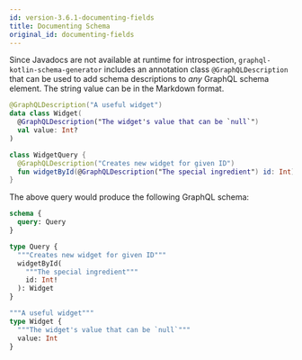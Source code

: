 ```yaml
---
id: version-3.6.1-documenting-fields
title: Documenting Schema
original_id: documenting-fields
---
```


Since Javadocs are not available at runtime for introspection, `graphql-kotlin-schema-generator` includes an annotation
class `@GraphQLDescription` that can be used to add schema descriptions to *any* GraphQL schema element. The string value can be in the Markdown format.

```kotlin
@GraphQLDescription("A useful widget")
data class Widget(
  @GraphQLDescription("The widget's value that can be `null`")
  val value: Int?
)

class WidgetQuery {
  @GraphQLDescription("Creates new widget for given ID")
  fun widgetById(@GraphQLDescription("The special ingredient") id: Int): Widget? = Widget(id)
}
```

The above query would produce the following GraphQL schema:

```graphql
schema {
  query: Query
}

type Query {
  """Creates new widget for given ID"""
  widgetById(
    """The special ingredient"""
    id: Int!
  ): Widget
}

"""A useful widget"""
type Widget {
  """The widget's value that can be `null`"""
  value: Int
}
```
